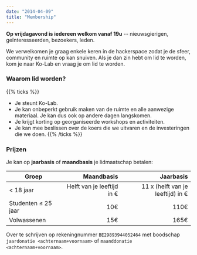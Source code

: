 ```yaml
---
date: "2014-04-09"
title: "Membership"
---
```


**Op vrijdagavond is iedereen welkom vanaf 19u** -- nieuwsgierigen, geïnteresseerden, bezoekers, leden.

We verwelkomen je graag enkele keren in de hackerspace zodat je de sfeer, community en ruimte op kan snuiven. 
Als je dan zin hebt om lid te worden, kom je naar Ko-Lab en vraag je om lid te worden.

### Waarom lid worden?

{{% ticks %}}
  * Je steunt Ko-Lab. 
  * Je kan onbeperkt gebruik maken van de ruimte en alle aanwezige materiaal. Je kan dus ook op andere dagen langskomen.
  * Je krijgt korting op georganiseerde workshops en activiteiten.
  * Je kan mee beslissen over de koers die we uitvaren en de investeringen die we doen.
{{% /ticks %}}

### Prijzen
Je kan op **jaarbasis** of **maandbasis** je lidmaatschap betalen:

| Groep                   | Maandbasis      | Jaarbasis     |
| ----------------------- | --------------: | -------------:|
| < 18 jaar	| Helft van je leeftijd in € | 11 x (helft van je leeftijd) in € |
| Studenten &le; 25 jaar  |             10€ |          110€ |
| Volwassenen             |             15€ |          165€ |

Over te schrijven op rekeningnummer `BE29893944052464` 
met boodschap `jaardonatie <achternaam+voornaam>` 
of `maanddonatie <achternaam+voornaam>`.
